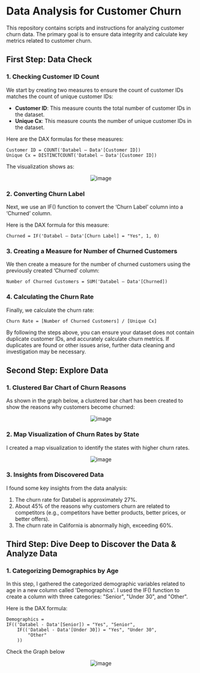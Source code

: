 

# Data Analysis for Customer Churn

This repository contains scripts and instructions for analyzing customer churn data. The primary goal is to ensure data integrity and calculate key metrics related to customer churn.

## First Step: Data Check

### 1. Checking Customer ID Count

We start by creating two measures to ensure the count of customer IDs matches the count of unique customer IDs:

- **Customer ID**: This measure counts the total number of customer IDs in the dataset.
- **Unique Cx**: This measure counts the number of unique customer IDs in the dataset.

Here are the DAX formulas for these measures:

```dax
Customer ID = COUNT('Databel – Data'[Customer ID])
Unique Cx = DISTINCTCOUNT('Databel – Data'[Customer ID])
```

The visualization shows as:
<br>
<div align="center">
  
![image](https://github.com/XaiZhen/Analyzing-customer-churn-in-Power-BI/assets/157572976/efb0de97-9601-43ec-a417-691633c66cdb)

</div>

### 2. Converting Churn Label
Next, we use an IF() function to convert the ‘Churn Label’ column into a ‘Churned’ column.

Here is the DAX formula for this measure:
```dax
Churned = IF('Databel – Data'[Churn Label] = "Yes", 1, 0)
```

### 3. Creating a Measure for Number of Churned Customers
We then create a measure for the number of churned customers using the previously created ‘Churned’ column:
```dax
Number of Churned Customers = SUM('Databel – Data'[Churned])
```

### 4. Calculating the Churn Rate
Finally, we calculate the churn rate:
```dax
Churn Rate = [Number of Churned Customers] / [Unique Cx]
```

By following the steps above, you can ensure your dataset does not contain duplicate customer IDs, and accurately calculate churn metrics. If duplicates are found or other issues arise, further data cleaning and investigation may be necessary.


## Second Step: Explore Data

### 1. Clustered Bar Chart of Churn Reasons

As shown in the graph below, a clustered bar chart has been created to show the reasons why customers become churned:
<div align="center">
  
![image](https://github.com/XaiZhen/Analyzing-customer-churn-in-Power-BI/assets/157572976/7e925238-5ccc-41d5-8653-ac593077771c)


</div>

### 2. Map Visualization of Churn Rates by State
I created a map visualization to identify the states with higher churn rates.
<div align="center">
  
![image](https://github.com/XaiZhen/Analyzing-customer-churn-in-Power-BI/assets/157572976/e922c6ea-25f0-45ca-8744-a9967deda1ee)

</div>

### 3. Insights from Discovered Data

I found some key insights from the data analysis:

1. The churn rate for Databel is approximately 27%.
2. About 45% of the reasons why customers churn are related to competitors (e.g., competitors have better products, better prices, or better offers).
3. The churn rate in California is abnormally high, exceeding 60%.


## Third Step: Dive Deep to Discover the Data & Analyze Data

### 1. Categorizing Demographics by Age
In this step, I gathered the categorized demographic variables related to age in a new column called 'Demographics'. I used the IF() function to create a column with three categories: "Senior", "Under 30", and "Other".

Here is the DAX formula:

```dax
Demographics = 
IF(('Databel - Data'[Senior]) = "Yes", "Senior", 
    IF(('Databel - Data'[Under 30]) = "Yes", "Under 30", 
        "Other"
    ))
```
Check the Graph below
<div align="center">
  
![image](https://github.com/XaiZhen/Analyzing-customer-churn-in-Power-BI/assets/157572976/0de86f92-771d-42d8-9ba9-ea20b702219b)
</div>

